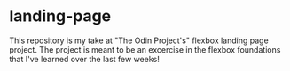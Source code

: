 # landing-page
This repository is my take at "The Odin Project's" flexbox landing page project.
The project is meant to be an excercise in the flexbox foundations that I've learned over the last few weeks!